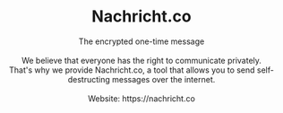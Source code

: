 <h1 align="center">Nachricht.co</h1>
<p align="center">
  The encrypted one-time message
  <br/><br/>
  We believe that everyone has the right to communicate privately.<br/>
  That's why we provide Nachricht.co, a tool that allows you to send self-destructing messages over the internet.
  <br/><br/>
  Website: https://nachricht.co
</p>
